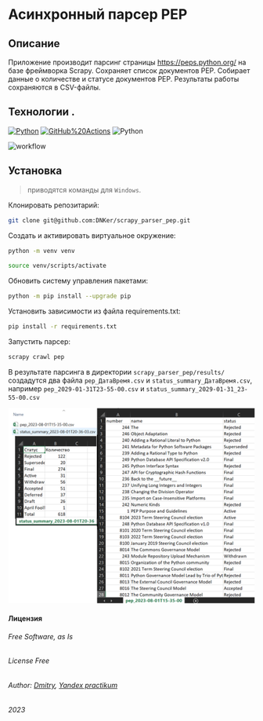 # Асинхронный парсер PEP
## Описание
Приложение производит парсинг страницы https://peps.python.org/ на базе фреймворка Scrapy. Сохраняет список документов PEP.
Собирает данные о количестве и статусе документов PEP. Результаты работы сохраняются в CSV-файлы.
## Технологии .
[![Python](https://img.shields.io/badge/-Python-464646?style=plastic&logo=Python&logoColor=56C0C0&color=008080)](https://www.python.org/) [![GitHub%20Actions](https://img.shields.io/badge/-GitHub%20Actions-464646?style=plastic&logo=GitHub%20actions&logoColor=56C0C0&color=008080)](https://github.com/features/actions)
![Python](https://img.shields.io/badge/python-scrapy-blue)

![workflow](https://github.com/DNKer/scrapy_parser_pep/actions/workflows/scrapy_parser_pep_workflow.yml/badge.svg?branch=master&event=push)

## Установка

> приводятся команды для `Windows`.

Клонировать репозитарий:

```bash
git clone git@github.com:DNKer/scrapy_parser_pep.git
```

Cоздать и активировать виртуальное окружение:

```bash
python -m venv venv
```

```bash
source venv/scripts/activate
```

Обновить систему управления пакетами:

```bash
python -m pip install --upgrade pip
```

Установить зависимости из файла requirements.txt:

```bash
pip install -r requirements.txt
```

Запустить парсер:

```bash
scrapy crawl pep
```

В результате парсинга в директории ```scrapy_parser_pep/results/``` создадутся два файла ```pep_ДатаВремя.csv``` и ```status_summary_ДатаВремя.csv```, например ```pep_2029-01-31T23-55-00.csv``` и ```status_summary_2029-01-31_23-55-00.csv```

<img src="tests\img\IMG_001.png" alt="drawing" width="800"/>


#### Лицензия
###### Free Software, as Is 
###### _License Free_
###### Author: [Dmitry](https://github.com/DNKer), [Yandex practikum](https://practicum.yandex.ru)
###### 2023